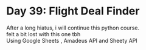 # Day 39: Flight Deal Finder
After a long hiatus, i will continue this python course.<br> 
felt a bit lost with this one tbh <br>
Using Google Sheets , Amadeus API and Sheety API <br>

